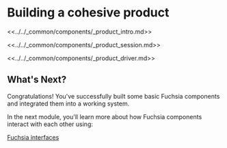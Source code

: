 
# Building a cohesive product

<<../../_common/components/_product_intro.md>>

<<../../_common/components/_product_session.md>>

<<../../_common/components/_product_driver.md>>

## What's Next?

Congratulations! You've successfully built some basic Fuchsia components and
integrated them into a working system.

In the next module, you'll learn more about how Fuchsia components interact with
each other using:

<a class="button button-primary"
    href="get-started/learn/fidl">Fuchsia interfaces</a>

